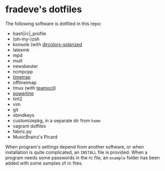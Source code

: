 fradeve's dotfiles
==================

The following software is dotfiled in this repo:

* bash|rc|_profile
* (oh-my-)zsh
* konsole (with [dircolors-solarized](https://github.com/seebi/dircolors-solarized)
* latexmk
* mpd
* mutt
* newsbeuter
* ncmpcpp
* [timetrap](https://github.com/samg/timetrap)
* offlineimap
* tmux (with [teamocil](https://github.com/remiprev/teamocil))
* [powerline](https://github.com/Lokaltog/powerline)
* tint2
* vim
* git
* xbindkeys
* customizepkg, in a separate dir from `home`
* vagrant dotfiles
* fabric.py
* MusicBrainz's Picard

When program's settings depend from another software, or when installation is quite complicated, an `INSTALL` file is provided. When a program needs some passwords in the rc file, an `example` folder has been added with some samples of rc files.
